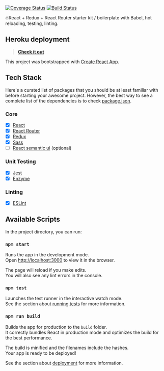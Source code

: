 [![Coverage Status](https://coveralls.io/repos/github/p8ul/reactjs-boilerplate/badge.svg?branch=master)](https://coveralls.io/github/p8ul/reactjs-boilerplate?branch=master)
[![Build Status](https://travis-ci.org/p8ul/reactjs-boilerplate.svg?branch=master)](https://travis-ci.org/p8ul/reactjs-boilerplate)

🔥React + Redux + React Router starter kit / boilerplate with Babel, hot reloading, testing, linting.

## Heroku deployment
> **[Check it out](https://reactjs-boilerplate.herokuapp.com/)**

This project was bootstrapped with [Create React App](https://github.com/facebook/create-react-app).

## Tech Stack

Here's a curated list of packages that you should be at least familiar with before starting your awesome project. However, the best way to see a complete list of the dependencies is to check [package.json](https://github.com/p8ul/reactjs-boilerplate/blob/master/package.json).

### Core

- [x] [React](https://facebook.github.io/react/)
- [x] [React Router](https://github.com/ReactTraining/react-router)
- [x] [Redux](http://redux.js.org/)
- [x] [Sass](https://sass-lang.com/)
- [ ] [React semantic ui](https://react.semantic-ui.com) (optional)

### Unit Testing

- [x] [Jest](http://facebook.github.io/jest/)
- [X] [Enzyme](http://airbnb.io/enzyme/)

### Linting

- [X] [ESLint](http://eslint.org/)

## Available Scripts

In the project directory, you can run:

### `npm start`

Runs the app in the development mode.<br>
Open [http://localhost:3000](http://localhost:3000) to view it in the browser.

The page will reload if you make edits.<br>
You will also see any lint errors in the console.

### `npm test`

Launches the test runner in the interactive watch mode.<br>
See the section about [running tests](https://facebook.github.io/create-react-app/docs/running-tests) for more information.

### `npm run build`

Builds the app for production to the `build` folder.<br>
It correctly bundles React in production mode and optimizes the build for the best performance.

The build is minified and the filenames include the hashes.<br>
Your app is ready to be deployed!

See the section about [deployment](https://facebook.github.io/create-react-app/docs/deployment) for more information.

